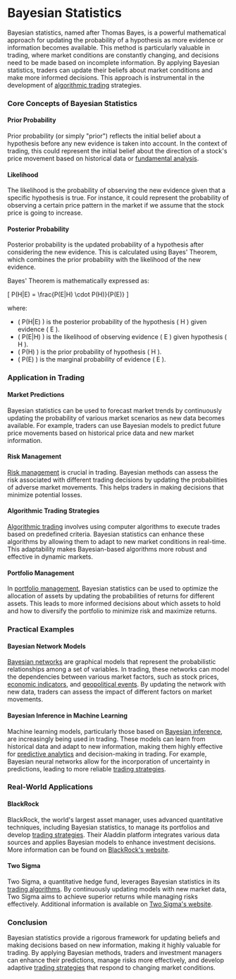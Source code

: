 # Bayesian Statistics

Bayesian statistics, named after Thomas Bayes, is a powerful mathematical approach for updating the probability of a hypothesis as more evidence or information becomes available. This method is particularly valuable in trading, where market conditions are constantly changing, and decisions need to be made based on incomplete information. By applying Bayesian statistics, traders can update their beliefs about market conditions and make more informed decisions. This approach is instrumental in the development of [algorithmic trading](../a/algorithmic_trading.md) strategies.

### Core Concepts of Bayesian Statistics

#### Prior Probability
Prior probability (or simply "prior") reflects the initial belief about a hypothesis before any new evidence is taken into account. In the context of trading, this could represent the initial belief about the direction of a stock's price movement based on historical data or [fundamental analysis](../f/fundamental_analysis.md).

#### Likelihood
The likelihood is the probability of observing the new evidence given that a specific hypothesis is true. For instance, it could represent the probability of observing a certain price pattern in the market if we assume that the stock price is going to increase.

#### Posterior Probability
Posterior probability is the updated probability of a hypothesis after considering the new evidence. This is calculated using Bayes' Theorem, which combines the prior probability with the likelihood of the new evidence.

Bayes' Theorem is mathematically expressed as:

\[ P(H|E) = \frac{P(E|H) \cdot P(H)}{P(E)} \]

where:
- \( P(H|E) \) is the posterior probability of the hypothesis \( H \) given evidence \( E \).
- \( P(E|H) \) is the likelihood of observing evidence \( E \) given hypothesis \( H \).
- \( P(H) \) is the prior probability of hypothesis \( H \).
- \( P(E) \) is the marginal probability of evidence \( E \).

### Application in Trading

#### Market Predictions
Bayesian statistics can be used to forecast market trends by continuously updating the probability of various market scenarios as new data becomes available. For example, traders can use Bayesian models to predict future price movements based on historical price data and new market information.

#### Risk Management
[Risk management](../r/risk_management.md) is crucial in trading. Bayesian methods can assess the risk associated with different trading decisions by updating the probabilities of adverse market movements. This helps traders in making decisions that minimize potential losses.

#### Algorithmic Trading Strategies
[Algorithmic trading](../a/algorithmic_trading.md) involves using computer algorithms to execute trades based on predefined criteria. Bayesian statistics can enhance these algorithms by allowing them to adapt to new market conditions in real-time. This adaptability makes Bayesian-based algorithms more robust and effective in dynamic markets.

#### Portfolio Management
In [portfolio management](../p/portfolio_management.md), Bayesian statistics can be used to optimize the allocation of assets by updating the probabilities of returns for different assets. This leads to more informed decisions about which assets to hold and how to diversify the portfolio to minimize risk and maximize returns.

### Practical Examples

#### Bayesian Network Models
[Bayesian networks](../b/bayesian_networks.md) are graphical models that represent the probabilistic relationships among a set of variables. In trading, these networks can model the dependencies between various market factors, such as stock prices, [economic indicators](../e/economic_indicators.md), and [geopolitical events](../g/geopolitical_events.md). By updating the network with new data, traders can assess the impact of different factors on market movements.

#### Bayesian Inference in Machine Learning
Machine learning models, particularly those based on [Bayesian inference](../b/bayesian_inference.md), are increasingly being used in trading. These models can learn from historical data and adapt to new information, making them highly effective for [predictive analytics](../p/predictive_analytics.md) and decision-making in trading. For example, Bayesian neural networks allow for the incorporation of uncertainty in predictions, leading to more reliable [trading strategies](../t/trading_strategies.md).

### Real-World Applications

#### BlackRock
BlackRock, the world's largest asset manager, uses advanced quantitative techniques, including Bayesian statistics, to manage its portfolios and develop [trading strategies](../t/trading_strategies.md). Their Aladdin platform integrates various data sources and applies Bayesian models to enhance investment decisions. More information can be found on [BlackRock's website](https://www.blackrock.com).

#### Two Sigma
Two Sigma, a quantitative hedge fund, leverages Bayesian statistics in its [trading algorithms](../t/trading_algorithms.md). By continuously updating models with new market data, Two Sigma aims to achieve superior returns while managing risks effectively. Additional information is available on [Two Sigma's website](https://www.twosigma.com).

### Conclusion

Bayesian statistics provide a rigorous framework for updating beliefs and making decisions based on new information, making it highly valuable for trading. By applying Bayesian methods, traders and investment managers can enhance their predictions, manage risks more effectively, and develop adaptive [trading strategies](../t/trading_strategies.md) that respond to changing market conditions.